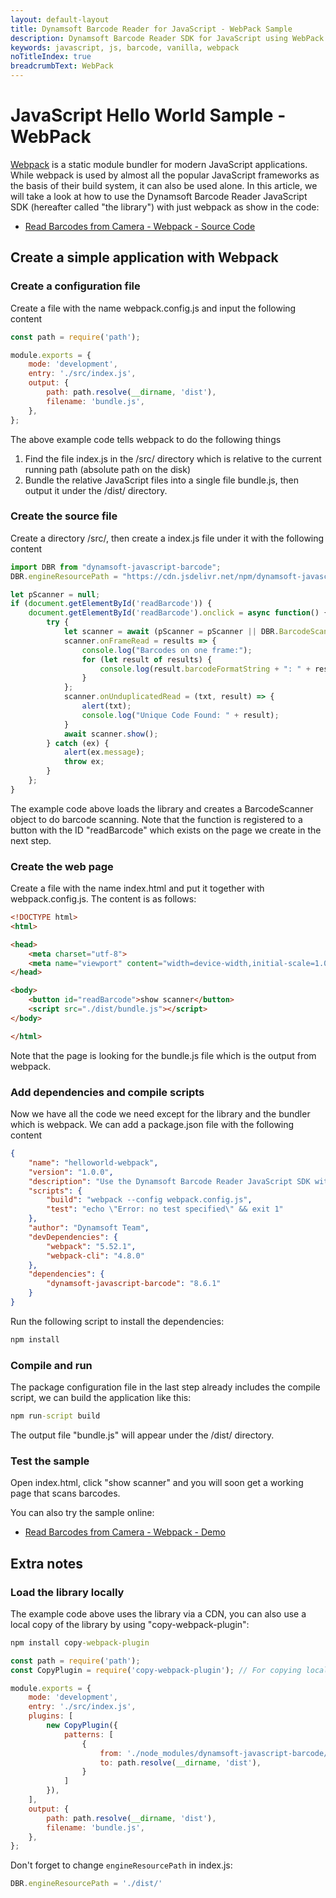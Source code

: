 ```yaml
---
layout: default-layout
title: Dynamsoft Barcode Reader for JavaScript - WebPack Sample
description: Dynamsoft Barcode Reader SDK for JavaScript using WebPack
keywords: javascript, js, barcode, vanilla, webpack
noTitleIndex: true
breadcrumbText: WebPack
---
```


# JavaScript Hello World Sample - WebPack

[Webpack](https://webpack.js.org/) is a static module bundler for modern JavaScript applications. While webpack is used by almost all the popular JavaScript frameworks as the basis of their build system, it can also be used alone. In this article, we will take a look at how to use the Dynamsoft Barcode Reader JavaScript SDK (hereafter called "the library") with just webpack as show in the code:

* <a target = "_blank" href="https://github.com/Dynamsoft/dbr-browser-samples/blob/master/1.hello-world/">Read Barcodes from Camera - Webpack - Source Code</a>

## Create a simple application with Webpack

### Create a configuration file

Create a file with the name webpack.config.js and input the following content

```javascript
const path = require('path');

module.exports = {
    mode: 'development',
    entry: './src/index.js',
    output: {
        path: path.resolve(__dirname, 'dist'),
        filename: 'bundle.js',
    },
};
```

The above example code tells webpack to do the following things

1. Find the file index.js in the /src/ directory which is relative to the current running path (absolute path on the disk)
2. Bundle the relative JavaScript files into a single file bundle.js, then output it under the /dist/ directory.

### Create the source file

Create a directory /src/, then create a index.js file under it with the following content

```javascript
import DBR from "dynamsoft-javascript-barcode";
DBR.engineResourcePath = "https://cdn.jsdelivr.net/npm/dynamsoft-javascript-barcode@8.6.3/dist/";

let pScanner = null;
if (document.getElementById('readBarcode')) {
    document.getElementById('readBarcode').onclick = async function() {
        try {
            let scanner = await (pScanner = pScanner || DBR.BarcodeScanner.createInstance());
            scanner.onFrameRead = results => {
                console.log("Barcodes on one frame:");
                for (let result of results) {
                    console.log(result.barcodeFormatString + ": " + result.barcodeText);
                }
            };
            scanner.onUnduplicatedRead = (txt, result) => {
                alert(txt);
                console.log("Unique Code Found: " + result);
            }
            await scanner.show();
        } catch (ex) {
            alert(ex.message);
            throw ex;
        }
    };
}
```

The example code above loads the library and creates a BarcodeScanner object to do barcode scanning. Note that the function is registered to a button with the ID "readBarcode" which exists on the page we create in the next step.

### Create the web page

Create a file with the name index.html and put it together with webpack.config.js. The content is as follows:

```html
<!DOCTYPE html>
<html>

<head>
    <meta charset="utf-8">
    <meta name="viewport" content="width=device-width,initial-scale=1.0">
</head>

<body>
    <button id="readBarcode">show scanner</button>
    <script src="./dist/bundle.js"></script>
</body>

</html>
```

Note that the page is looking for the bundle.js file which is the output from webpack.

### Add dependencies and compile scripts

Now we have all the code we need except for the library and the bundler which is webpack. We can add a package.json file with the following content

```json
{
    "name": "helloworld-webpack",
    "version": "1.0.0",
    "description": "Use the Dynamsoft Barcode Reader JavaScript SDK with just webpack",
    "scripts": {
        "build": "webpack --config webpack.config.js",
        "test": "echo \"Error: no test specified\" && exit 1"
    },
    "author": "Dynamsoft Team",
    "devDependencies": {
        "webpack": "5.52.1",
        "webpack-cli": "4.8.0"
    },
    "dependencies": {
        "dynamsoft-javascript-barcode": "8.6.1"
    }
}
```

Run the following script to install the dependencies:

```cmd
npm install
```

### Compile and run

The package configuration file in the last step already includes the compile script, we can build the application like this:

```cmd
npm run-script build
```

The output file "bundle.js" will appear under the /dist/ directory.

### Test the sample

Open index.html, click "show scanner" and you will soon get a working page that scans barcodes.

You can also try the sample online:

* <a target = "_blank" href="https://demo.dynamsoft.com/Samples/DBR/JS/1.hello-world/">Read Barcodes from Camera - Webpack - Demo</a>

## Extra notes

### Load the library locally

The example code above uses the library via a CDN, you can also use a local copy of the library by using "copy-webpack-plugin":

```cmd
npm install copy-webpack-plugin
```

```javascript
const path = require('path');
const CopyPlugin = require('copy-webpack-plugin'); // For copying local resources

module.exports = {
    mode: 'development',
    entry: './src/index.js',
    plugins: [
        new CopyPlugin({
            patterns: [
                {
                    from: './node_modules/dynamsoft-javascript-barcode/dist',
                    to: path.resolve(__dirname, 'dist'),
                }
            ]
        }),
    ],
    output: {
        path: path.resolve(__dirname, 'dist'),
        filename: 'bundle.js',
    },
};
```

Don't forget to change `engineResourcePath` in index.js:

```javascript
DBR.engineResourcePath = './dist/'
```